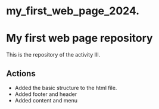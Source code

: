 # my_first_web_page_2024.

# My first web page repository

This is the repository of the activity III.

## Actions
- Added the basic structure to the html file.
- Added footer and header
- Added content and menu